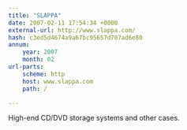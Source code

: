 ```yaml
---
title: "SLAPPA"
date: 2007-02-11 17:54:34 +0000
external-url: http://www.slappa.com/
hash: c3ed5d4674a9a67bc95657d707ad6e80
annum:
    year: 2007
    month: 02
url-parts:
    scheme: http
    host: www.slappa.com
    path: /

---
```


High-end CD/DVD storage systems and other cases.
